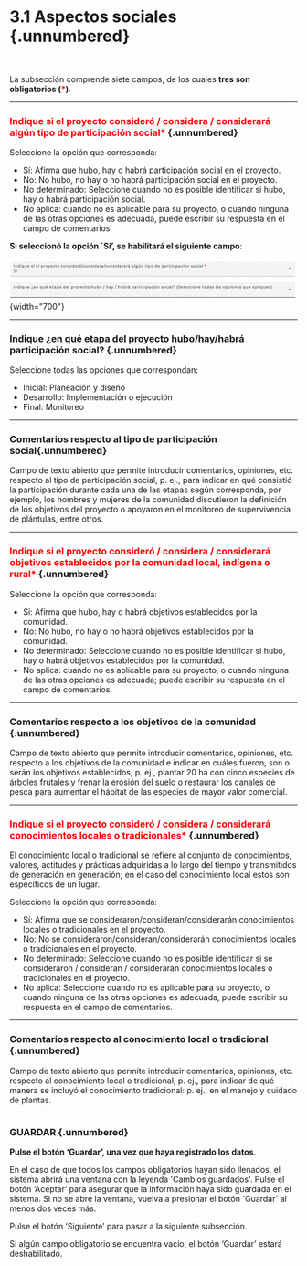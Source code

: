 # 3.1 **Aspectos sociales** {.unnumbered}

<br>

La subsección comprende siete campos, de los cuales **tres son obligatorios (<span style="color:red">\*</span>)**.

----

### <span style="color:red">Indique si el proyecto consideró / considera / considerará algún tipo de participación social\*</span> {.unnumbered}
Seleccione la opción que corresponda:

- Sí: Afirma que hubo, hay o habrá participación social en el proyecto.
- No: No hubo, no hay o no habrá participación social en el proyecto.
- No determinado: Seleccione cuando no es posible identificar si hubo, hay o habrá participación social.
- No aplica: cuando no es aplicable para su proyecto, o cuando ninguna de las otras opciones es adecuada, puede escribir su respuesta en el campo de comentarios.

**Si seleccionó la opción ´Sí’, se habilitará el siguiente campo**:

![](images/Imagen9.png){width="700"}

----

### **Indique ¿en qué etapa del proyecto hubo/hay/habrá participación social?** {.unnumbered}
Seleccione todas las opciones que correspondan:

- Inicial: Planeación y diseño
- Desarrollo: Implementación o ejecución
- Final: Monitoreo

----

### **Comentarios respecto al tipo de participación social**{.unnumbered}
Campo de texto abierto que permite introducir comentarios, opiniones, etc. respecto al tipo de participación social, p. ej., para indicar en qué consistió la participación durante cada una de las etapas según corresponda, por ejemplo,  los hombres y mujeres de la comunidad discutieron la definición de los objetivos del proyecto o apoyaron en el monitoreo de supervivencia de plántulas, entre otros.

----

### <span style="color:red">Indique si el proyecto consideró / considera / considerará objetivos establecidos por la comunidad local, indígena o rural\*</span> {.unnumbered}
Seleccione la opción que corresponda:

- Sí: Afirma que hubo, hay o habrá objetivos establecidos por la comunidad.
- No: No hubo, no hay o no habrá objetivos establecidos por la comunidad.
- No determinado: Seleccione cuando no es posible identificar si hubo, hay o habrá objetivos establecidos por la comunidad.
- No aplica: cuando no es aplicable para su proyecto, o cuando ninguna de las otras opciones es adecuada; puede escribir su respuesta en el campo de comentarios.

----

### **Comentarios respecto a los objetivos de la comunidad** {.unnumbered}
Campo de texto abierto que permite introducir comentarios, opiniones, etc. respecto a los objetivos de la comunidad e indicar en cuáles fueron, son o serán los objetivos establecidos, p. ej., plantar 20 ha con cinco especies de árboles frutales y frenar la erosión del suelo o restaurar los canales de pesca para aumentar el hábitat de las especies de mayor valor comercial.

----

### <span style="color:red">Indique si el proyecto consideró / considera / considerará conocimientos locales o tradicionales\*</span> {.unnumbered}
El conocimiento local o tradicional se refiere al conjunto de conocimientos, valores, actitudes y prácticas adquiridas a lo largo del tiempo y transmitidos de generación en generación; en el caso del conocimiento local estos son específicos de un lugar.

Seleccione la opción que corresponda:

- Sí: Afirma que se consideraron/consideran/considerarán conocimientos locales o tradicionales en el proyecto.
- No: No se consideraron/consideran/considerarán conocimientos locales o tradicionales en el proyecto.
- No determinado: Seleccione cuando no es posible identificar si se consideraron / consideran / considerarán conocimientos locales o tradicionales en el proyecto.
- No aplica: Seleccione cuando no es aplicable para su proyecto, o cuando ninguna de las otras opciones es adecuada, puede escribir su respuesta en el campo de comentarios.

----

### **Comentarios respecto al conocimiento local o tradicional** {.unnumbered}
Campo de texto abierto que permite introducir comentarios, opiniones, etc. respecto al conocimiento local o tradicional, p. ej., para indicar de qué manera se incluyó el conocimiento tradicional: p. ej., en el manejo y cuidado de plantas.

----

### **GUARDAR** {.unnumbered}

**Pulse el botón ‘Guardar’, una vez que haya registrado los datos**.

En el caso de que todos los campos obligatorios hayan sido llenados, el sistema abrirá una ventana con la leyenda 'Cambios guardados'. Pulse el botón ‘Aceptar’ para asegurar que la información haya sido guardada en el sistema. Si no se abre la ventana, vuelva a presionar el botón ´Guardar´ al menos dos veces más.

Pulse el botón ‘Siguiente’ para pasar a la siguiente subsección. 

Si algún campo obligatorio se encuentra vacío, el botón ‘Guardar’ estará deshabilitado.
